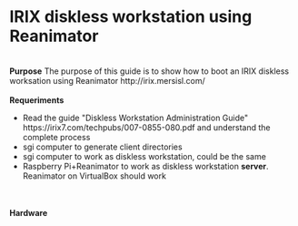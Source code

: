 # IRIX diskless workstation using Reanimator
<br>
<b>Purpose</b>
The purpose of this guide is to show how to boot an IRIX diskless worksation using Reanimator http://irix.mersisl.com/<br>
<br>
<b>Requeriments</b><br>
<ul>
  <li>Read the guide "Diskless Workstation Administration Guide" https://irix7.com/techpubs/007-0855-080.pdf and understand the complete process</li>
  <li>sgi computer to generate client directories</li>
  <li>sgi computer to work as diskless workstation, could be the same</li>
  <li>Raspberry Pi+Reanimator to work as diskless workstation <b>server</b>. Reanimator on VirtualBox should work</li>
</ul>
<br>
<br>
<b>Hardware</b>

